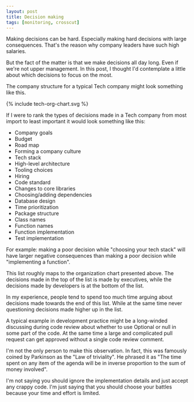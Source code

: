 ```yaml
---
layout: post
title: Decision making
tags: [monitoring, crosscut]
---
```


Making decisions can be hard. Especially making hard
decisions with large consequences. That's the reason
why company leaders have such high salaries.

But the fact of the matter is that we make decisions all
day long. Even if we're not upper management. In this
post, I thought I'd contemplate a little about which
decisions to focus on the most.

The company structure for a typical Tech company might
look something like this.

{% include tech-org-chart.svg %}

If I were to rank the types of decisions made in a Tech company 
from most import to least important it would look something like
this:

* Company goals
* Budget
* Road map
* Forming a company culture
* Tech stack
* High-level architecture
* Tooling choices
* Hiring
* Code standard
* Changes to core libraries
* Choosing/adding dependencies
* Database design
* Time prioritization
* Package structure
* Class names
* Function names
* Function implementation
* Test implementation

For example: making a poor decision while "choosing your tech stack"
will have larger negative consequences than making a poor decision while
"implementing a function". 

This list roughly maps to the organization chart presented above. 
The decisions made in the top of the list is made by executives, while
the decisions made by developers is at the bottom of the list.

In my experience, people tend to spend too much time arguing about
decisions made towards the end of this list. While at the same time never
questioning decisions made higher up in the list.

A typical example in development practice might be a long-winded
discussing during code review about whether to use Optional or
null in some part of the code. At the same time a large and
complicated pull request can get approved without a single
code review comment.

I'm not the only person to make this observation. In fact, this was
famously coined by Parkinson as the "Law of triviality". He phrased
it as "The time spent on any item of the agenda will be in inverse
proportion to the sum of money involved".

I'm not saying you should ignore the implementation details and just
accept any crappy code. I'm just saying that you should choose your
battles because your time and effort is limited. 
